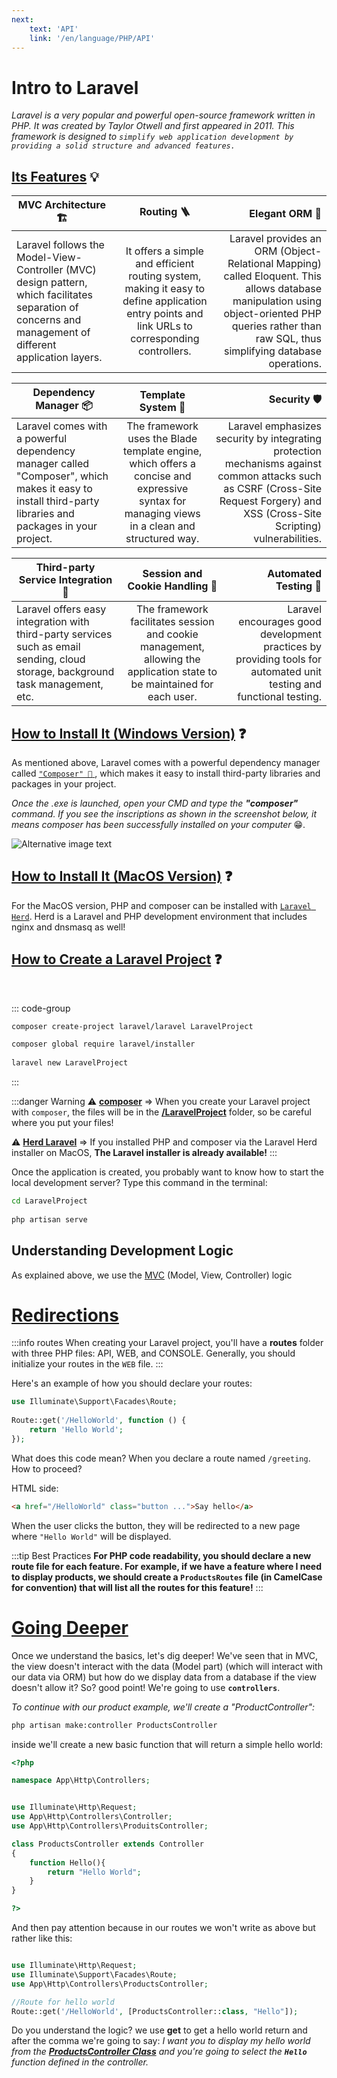 ```yaml
---
next: 
    text: 'API'
    link: '/en/language/PHP/API'
---
```


# Intro to Laravel

*Laravel is a very popular and powerful open-source framework written in PHP. It was created by Taylor Otwell and first appeared in 2011. This framework is designed to `simplify web application development by providing a solid structure and advanced features.`*

## <u>Its Features</u> 💡

| MVC Architecture 🏗️       |      Routing 🪜      |  Elegant ORM 🌟 |
| ------------- | :-----------: | ----: |
| Laravel follows the Model-View-Controller (MVC) design pattern, which facilitates separation of concerns and management of different application layers.              | It offers a simple and efficient routing system, making it easy to define application entry points and link URLs to corresponding controllers. | Laravel provides an ORM (Object-Relational Mapping) called Eloquent. This allows database manipulation using object-oriented PHP queries rather than raw SQL, thus simplifying database operations. |


| Dependency Manager 📦        |      Template System 📝     |  Security 🛡️ |
| ------------- | :-----------: | ----: |
| Laravel comes with a powerful dependency manager called "Composer", which makes it easy to install third-party libraries and packages in your project.      | The framework uses the Blade template engine, which offers a concise and expressive syntax for managing views in a clean and structured way. | Laravel emphasizes security by integrating protection mechanisms against common attacks such as CSRF (Cross-Site Request Forgery) and XSS (Cross-Site Scripting) vulnerabilities. |

| Third-party Service Integration 📧     |      Session and Cookie Handling 🍪    |  Automated Testing 🤔 |
| ------------- | :-----------: | ----: |
| Laravel offers easy integration with third-party services such as email sending, cloud storage, background task management, etc.      |  The framework facilitates session and cookie management, allowing the application state to be maintained for each user. |  Laravel encourages good development practices by providing tools for automated unit testing and functional testing. |

## <u>How to Install It (Windows Version)</u> ❓

As mentioned above, Laravel comes with a powerful dependency manager called <a href="https://getcomposer.org/download/" target="_blank">`"Composer" 🔗` </a>, which makes it easy to install third-party libraries and packages in your project.

*Once the .exe is launched, open your CMD and type the **"composer"** command. If you see the inscriptions as shown in the screenshot below, it means composer has been successfully installed on your computer* 😁.

![Alternative image text](/composerSetup.png)

## <u>How to Install It (MacOS Version)</u> ❓

For the MacOS version, PHP and composer can be installed with <a href="https://herd.laravel.com" target="_blank">`Laravel Herd`</a>. Herd is a Laravel and PHP development environment that includes nginx and dnsmasq as well!

## <u>How to Create a Laravel Project</u> ❓
<br/>

::: code-group

```sh [Composer Windows]
composer create-project laravel/laravel LaravelProject


```

```sh [Herd Laravel]
composer global require laravel/installer
 
laravel new LaravelProject
```

:::

:::danger Warning
⚠️ <u>**composer**</u> => When you create your Laravel project with `composer`, the files will be in the <u>**/LaravelProject**</u> folder, so be careful where you put your files!

⚠️ <u>**Herd Laravel**</u> => If you installed PHP and composer via the Laravel Herd installer on MacOS, **The Laravel installer is already available!**
:::

Once the application is created, you probably want to know how to start the local development server? Type this command in the terminal:

```sh
cd LaravelProject
 
php artisan serve
```

## Understanding Development Logic

As explained above, we use the <a href="../MOVC">MVC</a> (Model, View, Controller) logic

# <u>Redirections</u>

:::info routes
When creating your Laravel project, you'll have a **routes** folder with three PHP files: API, WEB, and CONSOLE. Generally, you should initialize your routes in the `WEB` file.
:::

Here's an example of how you should declare your routes:

```php
use Illuminate\Support\Facades\Route;
 
Route::get('/HelloWorld', function () {
    return 'Hello World';
});

```

What does this code mean? When you declare a route named `/greeting`. How to proceed?

HTML side:
```html
<a href="/HelloWorld" class="button ...">Say hello</a>
```
When the user clicks the button, they will be redirected to a new page where `"Hello World"` will be displayed.

:::tip Best Practices
**For PHP code readability, you should declare a new route file for each feature. For example, if we have a feature where I need to display products, we should create a `ProductsRoutes` file (in CamelCase for convention) that will list all the routes for this feature!**
:::

# <u>Going Deeper</u>

Once we understand the basics, let's dig deeper! We've seen that in MVC, the view doesn't interact with the data (Model part) (which will interact with our data via ORM) but how do we display data from a database if the view doesn't allow it? So? good point! We're going to use **`controllers`**.

*To continue with our product example, we'll create a "ProductController":*

```sh
php artisan make:controller ProductsController
```

inside we'll create a new basic function that will return a simple hello world:

```php
<?php

namespace App\Http\Controllers;


use Illuminate\Http\Request;
use App\Http\Controllers\Controller;
use App\Http\Controllers\ProduitsController;

class ProductsController extends Controller
{
    function Hello(){
        return "Hello World";
    }
}

?>
```

And then pay attention because in our routes we won't write as above but rather like this:

```php

use Illuminate\Http\Request;
use Illuminate\Support\Facades\Route;
use App\Http\Controllers\ProductsController;

//Route for hello world
Route::get('/HelloWorld', [ProductsController::class, "Hello"]);
```

Do you understand the logic? we use **get** to get a hello world return and after the comma we're going to say: *I want you to display my hello world from the <u>**ProductsController Class**</u> and you're going to select the **`Hello`** function defined in the controller.* 